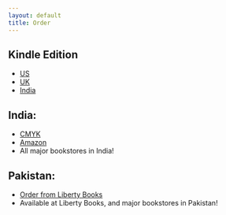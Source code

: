 ```yaml
---
layout: default
title: Order
---
```



## Kindle Edition
- [US](https://www.amazon.com/dp/B0DKBJD5KX/ref=tmm_kin_swatch_0?_encoding=UTF8&qid=&sr=)
- [UK](https://amzn.eu/d/e2NQWfx) 
- [India](https://amzn.in/d/5rAF7hk)


## India:

- [CMYK](https://cmykbookstore.com/products/society-girl-a-tale-of-sex-lies-and-scandal)
- [Amazon](https://www.amazon.in/Society-Girl-Tale-Lies-Scandal/dp/8193984692)
- All major bookstores in India!

## Pakistan:
- [Order from Liberty Books](https://www.libertybooks.com/liberty-publishing/society-girl-9786277626471)
- Available at Liberty Books, and major bookstores in Pakistan!


